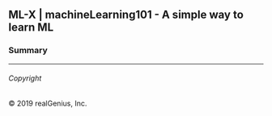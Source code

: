 ## ML-X | machineLearning101 - A simple way to learn ML 

### Summary 

---
###### Copyright

© 2019 realGenius, Inc.

